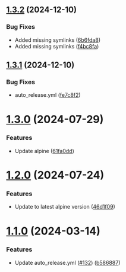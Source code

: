 ## [1.3.2](https://github.com/telnetdoogie/docker-par2cmdline/compare/v1.3.1...v1.3.2) (2024-12-10)


### Bug Fixes

* Added missing symlinks ([6b6fda8](https://github.com/telnetdoogie/docker-par2cmdline/commit/6b6fda8e6912ed11dee633b87ba95071ac867f41))
* Added missing symlinks ([f4bc8fa](https://github.com/telnetdoogie/docker-par2cmdline/commit/f4bc8fa9e789d970e7fd9aaf6988f854f9bc3393))



## [1.3.1](https://github.com/telnetdoogie/docker-par2cmdline/compare/v1.3.0...v1.3.1) (2024-12-10)


### Bug Fixes

* auto_release.yml ([fe7c8f2](https://github.com/telnetdoogie/docker-par2cmdline/commit/fe7c8f2306a23d70c06d12c47a8ea4b6fcbda41f))



# [1.3.0](https://github.com/telnetdoogie/docker-par2cmdline/compare/v1.2.0...v1.3.0) (2024-07-29)


### Features

* Update alpine ([61fa0dd](https://github.com/telnetdoogie/docker-par2cmdline/commit/61fa0ddf3dbb3344f66f41c0a21f43c344923140))



# [1.2.0](https://github.com/telnetdoogie/docker-par2cmdline/compare/v1.1.0...v1.2.0) (2024-07-24)


### Features

* Update to latest alpine version ([46d1f09](https://github.com/telnetdoogie/docker-par2cmdline/commit/46d1f096c3db63856b005b173f26da82b23aece9))



# [1.1.0](https://github.com/telnetdoogie/docker-par2cmdline/compare/v1.0.18...v1.1.0) (2024-03-14)


### Features

* Update auto_release.yml ([#132](https://github.com/telnetdoogie/docker-par2cmdline/issues/132)) ([b586887](https://github.com/telnetdoogie/docker-par2cmdline/commit/b5868879f9b4802fa60e345d38c5967686b0816e))



